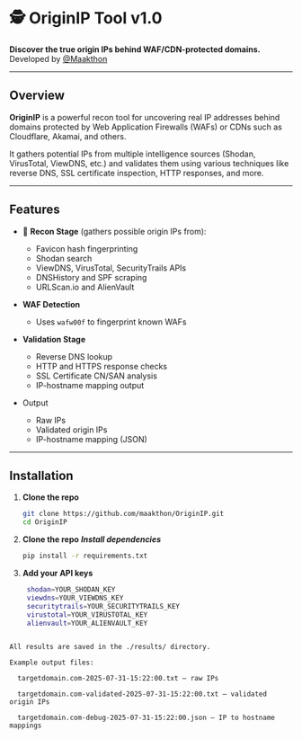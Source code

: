 # 🕵️ OriginIP Tool v1.0
**Discover the true origin IPs behind WAF/CDN-protected domains.**  
Developed by [@Maakthon](https://github.com/Maldevo)

---

## Overview

**OriginIP** is a powerful recon tool for uncovering real IP addresses behind domains protected by Web Application Firewalls (WAFs) or CDNs such as Cloudflare, Akamai, and others.

It gathers potential IPs from multiple intelligence sources (Shodan, VirusTotal, ViewDNS, etc.) and validates them using various techniques like reverse DNS, SSL certificate inspection, HTTP responses, and more.

---

## Features

- 🔧 **Recon Stage** (gathers possible origin IPs from):
  - Favicon hash fingerprinting
  - Shodan search
  - ViewDNS, VirusTotal, SecurityTrails APIs
  - DNSHistory and SPF scraping
  - URLScan.io and AlienVault

- **WAF Detection**
  - Uses `wafw00f` to fingerprint known WAFs

- **Validation Stage**
  - Reverse DNS lookup
  - HTTP and HTTPS response checks
  - SSL Certificate CN/SAN analysis
  - IP-hostname mapping output

- Output
  - Raw IPs
  - Validated origin IPs
  - IP-hostname mapping (JSON)

---

## Installation

1. **Clone the repo**
   ```bash
   git clone https://github.com/maakthon/OriginIP.git
   cd OriginIP
   ```
2. **Clone the repo**
   ***Install dependencies***
   ```bash
   pip install -r requirements.txt
   ```
3. **Add your API keys**
   ```bash
    shodan=YOUR_SHODAN_KEY
    viewdns=YOUR_VIEWDNS_KEY
    securitytrails=YOUR_SECURITYTRAILS_KEY
    virustotal=YOUR_VIRUSTOTAL_KEY
    alienvault=YOUR_ALIENVAULT_KEY
  ```

All results are saved in the ./results/ directory.

Example output files:

    targetdomain.com-2025-07-31-15:22:00.txt — raw IPs

    targetdomain.com-validated-2025-07-31-15:22:00.txt — validated origin IPs

    targetdomain.com-debug-2025-07-31-15:22:00.json — IP to hostname mappings 
